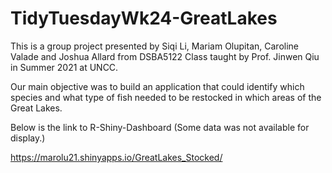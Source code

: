 # TidyTuesdayWk24-GreatLakes

This is a group project presented by Siqi Li, Mariam Olupitan, Caroline Valade and Joshua Allard from DSBA5122 Class taught by Prof. Jinwen Qiu in Summer 2021 at UNCC.

Our main objective was to build an application that could identify which species and what type of fish needed to be restocked in which areas of the Great Lakes.

Below is the link to R-Shiny-Dashboard (Some data was not available for display.)

https://marolu21.shinyapps.io/GreatLakes_Stocked/
